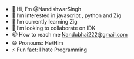 - 👋 Hi, I’m @NandishwarSingh
- 👀 I’m interested in javascript ,  python and Zig
- 🌱 I’m currently learning Zig
- 💞️ I’m looking to collaborate on IDK
- 📫 How to reach me Nandubhai222@gmail.com 
- 😄 Pronouns: He/Him
- ⚡ Fun fact: I hate Programming 

<!---
NandishwarSingh/NandishwarSingh is a ✨ special ✨ repository because its `README.md` (this file) appears on your GitHub profile.
You can click the Preview link to take a look at your changes.
--->
